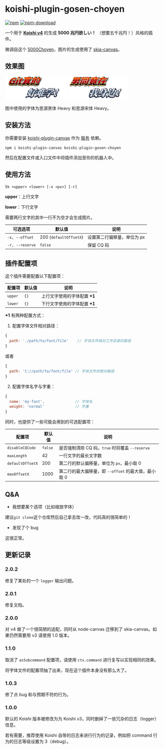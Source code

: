# koishi-plugin-gosen-choyen

[![npm](https://img.shields.io/npm/v/koishi-plugin-gosen-choyen?style=flat-square)](https://www.npmjs.com/package/koishi-plugin-gosen-choyen)
[![npm-download](https://img.shields.io/npm/dw/koishi-plugin-gosen-choyen?style=flat-square)](https://www.npmjs.com/package/koishi-plugin-gosen-choyen)

一个用于 **[Koishi v4](https://github.com/koishijs/koishi)** 的生成 **5000 兆円欲しい！** （想要五千兆円！）风格的插件。

微调自这个 [5000Choyen](https://github.com/yurafuca/5000choyen)，图片的生成使用了 [skia-canvas](https://github.com/samizdatco/skia-canvas)。

## 效果图

<img width='200px' src='./examples/git_is_hard.png'>

<img width='200px' src='./examples/nantong.png'>

图中使用的字体为思源黑体 Heavy 和思源宋体 Heavy。

## 安装方法

你需要安装 [koishi-plugin-canvas](https://github.com/idlist/koishi-plugin-canvas) 作为 [服务](https://koishi.js.org/guide/plugin/service.html) 依赖。

```shell
npm i koishi-plugin-canvas koishi-plugin-gosen-choyen
```

然后在配置文件或入口文件中将插件添加至你的机器人中。

## 使用方法

```
5k <upper> <lower> [-x <px>] [-r]
```

**upper**：上行文字

**lower**：下行文字

需要两行文字的其中一行不为空才会生成图片。

| 可选选项 | 默认值 | 说明 |
| - | - | - |
| `-x, --offset` | 200 (`defaultOffsetX`) | 设置第二行偏移量，单位为 px |
| `-r, --reserve` | `false` | 保留 CQ 码 |

## 插件配置项

这个插件需要配置以下配置项：

| 配置项 | 默认值 | 说明 |
| - | - | - |
| `upper` | `{}` | 上行文字使用的字体配置 **\*1** |
| `lower` | `{}` | 下行文字使用的字体配置 **\*1** |

**\*1** 有两种配置方式：

1. 配置字体文件相对路径：

```js
{
  path: './path/to/font/file'    // 字体文件相对工作目录的路径
}
```

或者

```js
{
  path: 'C://path/to/font/file' // 字体文件的绝对路径
}
```

2. 配置字体名字与字重：

```js
{
  name: 'my-font',              // 字体名
  weight: 'normal'              // 字重
}
```

同时，也提供了一些可能会用到的可选配置项：

| 配置项 | 默认值 | 说明 |
| - | - | - |
| `disableCQCode` | `false` | 是否强制清除 CQ 码，`true` 时将覆盖 `--reserve` |
| `maxLength` | 42 | 一行文字的最长文字数 |
| `defaultOffsetX` | 200 | 第二行的默认偏移量，单位为 `px`，最小取 0 |
| `maxOffsetX` | 1000 | 第二行的最大偏移量，即 `--offset` 的最大值，最小取 0 |

## Q&A

- 我想要某个选项（比如缩放字体）

建议`git clone`这个仓库然后自己拿去改一改，代码真的很简单的！

- 发现了个 bug

这很正常。

## 更新记录

### 2.0.2

修复了某处的一个 `logger` 输出问题。

### 2.0.1

修复文档。

### 2.0.0

对 v4 做了一个很简陋的适配，同时从 node-canvas 迁移到了 skia-canvas。如果仍然需要用 v3 请使用 1.0 版本。

### 1.1.0

取消了 `asSubcommand` 配置项，请使用 `ctx.command` 进行复写以实现相同的效果。

将字体文件的配置项抽了出来，现在这个插件本身没有那么大了。

### 1.0.3

修了点 bug 和与预期不符的行为。

### 1.0.0

默认的 Koishi 版本被修改为为 Koishi v3，同时删掉了一些冗杂的日志（logger）信息。

若有需要，推荐使用 Koishi 自带的日志来进行行为的记录，例如把 command 行为的日志等级设置为 3（debug）。
